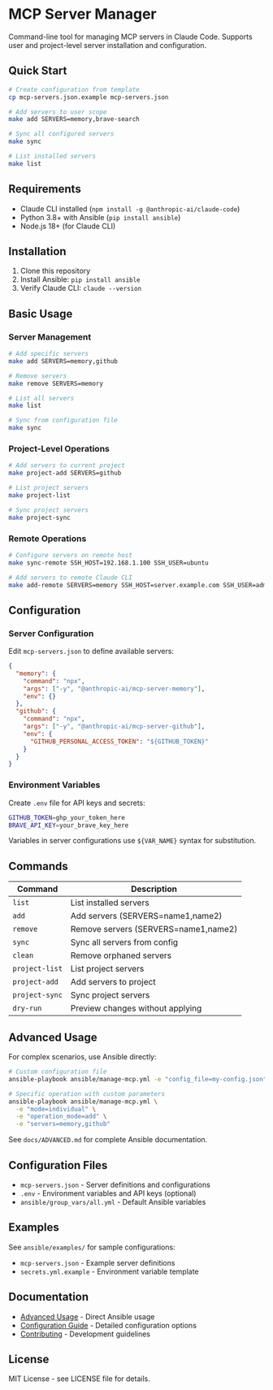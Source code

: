 # MCP Server Manager

Command-line tool for managing MCP servers in Claude Code. Supports user and project-level server installation and configuration.

## Quick Start

```bash
# Create configuration from template
cp mcp-servers.json.example mcp-servers.json

# Add servers to user scope
make add SERVERS=memory,brave-search

# Sync all configured servers
make sync

# List installed servers
make list
```

## Requirements

- Claude CLI installed (`npm install -g @anthropic-ai/claude-code`)
- Python 3.8+ with Ansible (`pip install ansible`)
- Node.js 18+ (for Claude CLI)

## Installation

1. Clone this repository
2. Install Ansible: `pip install ansible`
3. Verify Claude CLI: `claude --version`

## Basic Usage

### Server Management

```bash
# Add specific servers
make add SERVERS=memory,github

# Remove servers  
make remove SERVERS=memory

# List all servers
make list

# Sync from configuration file
make sync
```

### Project-Level Operations

```bash
# Add servers to current project
make project-add SERVERS=github

# List project servers
make project-list

# Sync project servers
make project-sync
```

### Remote Operations

```bash
# Configure servers on remote host
make sync-remote SSH_HOST=192.168.1.100 SSH_USER=ubuntu

# Add servers to remote Claude CLI
make add-remote SERVERS=memory SSH_HOST=server.example.com SSH_USER=admin
```

## Configuration

### Server Configuration

Edit `mcp-servers.json` to define available servers:

```json
{
  "memory": {
    "command": "npx",
    "args": ["-y", "@anthropic-ai/mcp-server-memory"],
    "env": {}
  },
  "github": {
    "command": "npx",
    "args": ["-y", "@anthropic-ai/mcp-server-github"],
    "env": {
      "GITHUB_PERSONAL_ACCESS_TOKEN": "${GITHUB_TOKEN}"
    }
  }
}
```

### Environment Variables

Create `.env` file for API keys and secrets:

```bash
GITHUB_TOKEN=ghp_your_token_here
BRAVE_API_KEY=your_brave_key_here
```

Variables in server configurations use `${VAR_NAME}` syntax for substitution.

## Commands

| Command | Description |
|---------|-------------|
| `list` | List installed servers |
| `add` | Add servers (SERVERS=name1,name2) |
| `remove` | Remove servers (SERVERS=name1,name2) |
| `sync` | Sync all servers from config |
| `clean` | Remove orphaned servers |
| `project-list` | List project servers |
| `project-add` | Add servers to project |
| `project-sync` | Sync project servers |
| `dry-run` | Preview changes without applying |

## Advanced Usage

For complex scenarios, use Ansible directly:

```bash
# Custom configuration file
ansible-playbook ansible/manage-mcp.yml -e "config_file=my-config.json"

# Specific operation with custom parameters
ansible-playbook ansible/manage-mcp.yml \
  -e "mode=individual" \
  -e "operation_mode=add" \
  -e "servers=memory,github"
```

See `docs/ADVANCED.md` for complete Ansible documentation.

## Configuration Files

- `mcp-servers.json` - Server definitions and configurations
- `.env` - Environment variables and API keys (optional)
- `ansible/group_vars/all.yml` - Default Ansible variables

## Examples

See `ansible/examples/` for sample configurations:
- `mcp-servers.json` - Example server definitions
- `secrets.yml.example` - Environment variable template

## Documentation

- [Advanced Usage](docs/ADVANCED.md) - Direct Ansible usage
- [Configuration Guide](docs/CONFIGURATION.md) - Detailed configuration options
- [Contributing](docs/CONTRIBUTING.md) - Development guidelines

## License

MIT License - see LICENSE file for details.